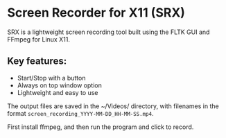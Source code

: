 # Screen Recorder for X11 (SRX)

SRX is a lightweight screen recording tool built using the FLTK GUI and FFmpeg for Linux X11.

## Key features:

- Start/Stop with a button
- Always on top window option
- Lightweight and easy to use

The output files are saved in the ~/Videos/ directory, with filenames in the format `screen_recording_YYYY-MM-DD_HH-MM-SS.mp4`.

First install ffmpeg, and then run the program and click to record.